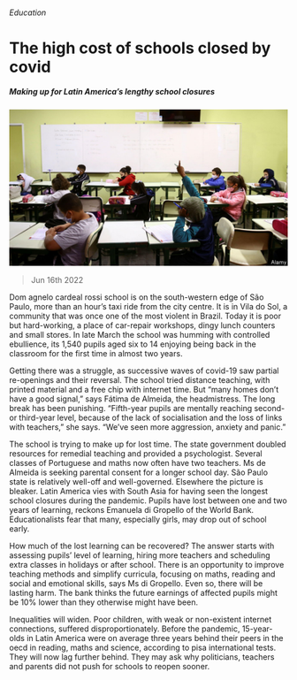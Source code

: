 ###### Education

# The high cost of schools closed by covid 

##### Making up for Latin America’s lengthy school closures 

![image](images/20220618_SRP597.jpg) 

> Jun 16th 2022 

Dom agnelo cardeal rossi school is on the south-western edge of São Paulo, more than an hour’s taxi ride from the city centre. It is in Vila do Sol, a community that was once one of the most violent in Brazil. Today it is poor but hard-working, a place of car-repair workshops, dingy lunch counters and small stores. In late March the school was humming with controlled ebullience, its 1,540 pupils aged six to 14 enjoying being back in the classroom for the first time in almost two years.

Getting there was a struggle, as successive waves of covid-19 saw partial re-openings and their reversal. The school tried distance teaching, with printed material and a free chip with internet time. But “many homes don’t have a good signal,” says Fátima de Almeida, the headmistress. The long break has been punishing. “Fifth-year pupils are mentally reaching second- or third-year level, because of the lack of socialisation and the loss of links with teachers,” she says. “We’ve seen more aggression, anxiety and panic.”

The school is trying to make up for lost time. The state government doubled resources for remedial teaching and provided a psychologist. Several classes of Portuguese and maths now often have two teachers. Ms de Almeida is seeking parental consent for a longer school day. São Paulo state is relatively well-off and well-governed. Elsewhere the picture is bleaker. Latin America vies with South Asia for having seen the longest school closures during the pandemic. Pupils have lost between one and two years of learning, reckons Emanuela di Gropello of the World Bank. Educationalists fear that many, especially girls, may drop out of school early. 

How much of the lost learning can be recovered? The answer starts with assessing pupils’ level of learning, hiring more teachers and scheduling extra classes in holidays or after school. There is an opportunity to improve teaching methods and simplify curricula, focusing on maths, reading and social and emotional skills, says Ms di Gropello. Even so, there will be lasting harm. The bank thinks the future earnings of affected pupils might be 10% lower than they otherwise might have been.

Inequalities will widen. Poor children, with weak or non-existent internet connections, suffered disproportionately. Before the pandemic, 15-year-olds in Latin America were on average three years behind their peers in the oecd in reading, maths and science, according to pisa international tests. They will now lag further behind. They may ask why politicians, teachers and parents did not push for schools to reopen sooner.

